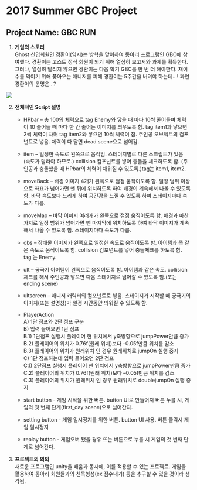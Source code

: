 # 2017 Summer GBC Project

## Project Name: GBC RUN
1. **게임의 스토리**<br>
Ghost 신입회원인 경환이(임시)는 방학을 맞이하여 동아리 프로그램인 GBC에 참여했다. 경환이는 고스트 정식 회원이 되기 위해 열심히 보고서와 과제를 획득한다. 그러나, 열심히 달리지 않으면 경환이는 다음 학기 GBC를 한 번 더 해야한다.  재이수를 먹이기 위해 쫓아오는 매니저를 피해 경환이는 5주간을 버텨야 하는데…! 과연 경환이의 운명은…?

![](https://s3.ap-northeast-2.amazonaws.com/hisbeans-vr/KakaoTalk_20170728_004856366.png)


2. **전체적인 Script 설명** 
	- HPbar – 총 100의 체력으로 tag Enemy와 닿을 때 마다 10씩 줄어들며 체력이 10 줄어들 때 마다 한 칸 줄어든 이미지를 띄우도록 함. tag item1과 닿으면 2씩 체력이 차며 tag item2와 닿으면 10씩 체력이 참. 주인공 오브젝트의 컴포넌트로 넣음. 체력이 다 달면 dead scene으로 넘어감. 

	- item – 일정한 속도로 왼쪽으로 움직임. 스테이지별로 다른 스크립트가 있음 (속도가 달라야 하므로.) collision 컴포넌트를 넣어 충돌을 체크하도록 함. (주인공과 충돌했을 때 HPbar의 체력이 채워질 수 있도록.)tag는 item1, item2.

	- moveBack – 배경 이미지 4개가 왼쪽으로 점점 움직이도록 함. 일정 범위 이상으로 좌표가 넘어가면 맨 뒤에 위치하도록 하여 배경이 계속해서 나올 수 있도록 함. 바닥 속도보다 느리게 하여 공간감을 느낄 수 있도록 하며 스테이지마다 속도가 다름.

	- moveMap – 바닥 이미지 여러개가 왼쪽으로 점점 움직이도록 함. 배경과 마찬가지로 일정 범위가 넘어가면 맨 마지막에 위치하도록 하여 바닥 이미지가 계속해서 나올 수 있도록 함. 스테이지마다 속도가 다름.

	- obs – 장애물 이미지가 왼쪽으로 일정한 속도로 움직이도록 함. 아이템과 똑 같은 속도로 움직이도록 함. collision 컴포넌트를 넣어 충돌체크를 하도록 함. tag 는 Enemy. 

	- ult – 궁극기 아이템이 왼쪽으로 움직이도록 함. 아이템과 같은 속도. collision체크를 해서 주인공과 닿으면 다음 스테이지로 넘어갈 수 있도록 함.(또는 ending scene)

	- ultscreen – 매니저 캐릭터의 컴포넌트로 넣음. 스테이지가 시작할 때 궁극기의 이미지(또는 설명창)가 일정 시간동안 띄워질 수 있도록 함.
	
	- PlayerAction<br>
	A) 1단 점프와 2단 점프 구분<br>
	B) 입력 들어오면 1단 점프 <br>
		B.1) 1단점프 실행시 플레이어 현 위치에서 y축방향으로 jumpPower만큼 증가<br>
	      	B.2) 플레이어의 위치가 0.76f(원래 위치)보다 –0.05f만큼 위치를 감소<br>
      		B.3) 플레이어의 위치가 원래위치 인 경우 원래위치로 jumpOn 실행 중지<br>
	C) 1단 점프하는데 입력 들어오면 2단 점프<br>
	      	C.1) 2단점프 실행시 플레이어 현 위치에서 y축방향으로 jumpPower만큼 증가<br>
		C.2) 플레이어의 위치가 0.76f(원래 위치)보다 –0.05f만큼 위치를 감소<br>
		C.3) 플레이어의 위치가 원래위치 인 경우 원래위치로 doublejumpOn 실행 중지<br>
		
	- start button - 게임 시작을 위한 버튼. button UI로 만들어져 버튼 누를 시, 게임의 첫 번째 단계(first_day scene)으로 넘어간다.
	
	- setting button - 게임 일시정지를 위한 버튼. button UI 사용. 버튼 클릭시 게임 일시정지
	
	- replay button - 게임오버 됐을 경우 뜨는 버튼으로 누를 시 게임의 첫 번째 단계로 넘어간다.


3. **프로젝트의 의의**<br> 
	새로운 프로그램인 unity을 배움과 동시에, 이를 적용할 수 있는 프로젝트. 게임을 활용하여 동아리 회원들과의 친목형성(ex 점수내기) 등을 추구할 수 있을 것이라 생각됨.
